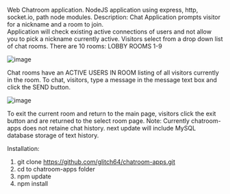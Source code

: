 Web Chatroom application. 
NodeJS application using express, http, socket.io, path node modules.
Description:
Chat Application prompts visitor for a nickname and a room to join.  
Application will check existing active connections of users and not allow you to pick a nickname currently active.
Visitors select from a drop down list of chat rooms.  There are 10 rooms:
LOBBY
ROOMS 1-9

![image](https://github.com/glitch64/chatroom-apps/assets/6064068/e1e5b7e0-eab4-4da8-a68c-f6c183d43f3d)

Chat rooms have an ACTIVE USERS IN ROOM listing of all visitors currently in the room.
To chat, visitors, type a message in the message text box and click the SEND button.

![image](https://github.com/glitch64/chatroom-apps/assets/6064068/93cc3008-7936-4a2f-bc56-48b18a427a5a)

To exit the current room and return to the main page, visitors click the exit button and are returned to the select room page.
Note:  Currently chatroom-apps does not retaine chat history.  next update will include MySQL database storage of text history.

Installation:

1. git clone https://github.com/glitch64/chatroom-apps.git
2. cd to chatroom-apps folder
3. npm update
4. npm install




